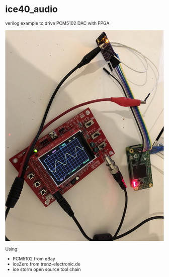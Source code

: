 # ice40_audio
verilog example to drive PCM5102 DAC with FPGA


![PCM5102 iceZero ice40hx4k](https://github.com/noscene/ice40_audio/blob/master/pcm5102_ice40hx4k.jpg)


Using:
- PCM5102 from eBay
- iceZero from trenz-electronic.de
- ice storm open source tool chain



